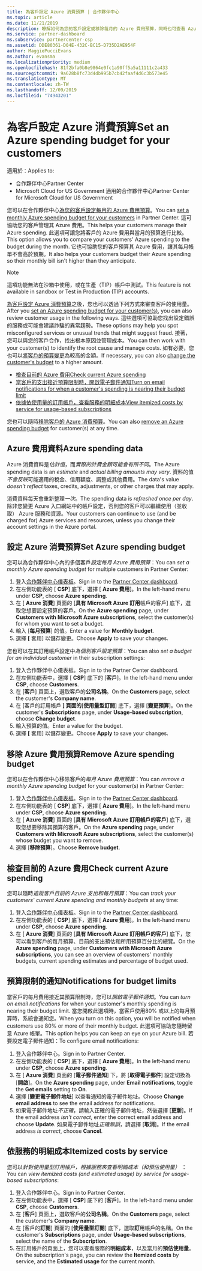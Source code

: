 ```yaml
---
title: 為客戶設定 Azure 消費預算 | 合作夥伴中心
ms.topic: article
ms.date: 11/21/2019
description: 瞭解如何為您的客戶設定或移除每月的 Azure 費用預算，同時也可查看 Azure 費用資料並設定預算相關通知。
ms.service: partner-dashboard
ms.subservice: partnercenter-csp
ms.assetid: DDE80361-D04E-432C-BC15-D735D2AE954F
author: MaggiePucciEvans
ms.author: evansma
ms.localizationpriority: medium
ms.openlocfilehash: 81f2bfa0b8e9864e0fc1a90ff5a5a11111c2a433
ms.sourcegitcommit: 9a628b8fc73d4db995b7cb42faaf4d6c3b573e45
ms.translationtype: MT
ms.contentlocale: zh-TW
ms.lasthandoff: 12/09/2019
ms.locfileid: "74943201"
---
```

# <a name="set-an-azure-spending-budget-for-your-customers"></a><span data-ttu-id="50620-103">為客戶設定 Azure 消費預算</span><span class="sxs-lookup"><span data-stu-id="50620-103">Set an Azure spending budget for your customers</span></span>

<span data-ttu-id="50620-104">適用於：</span><span class="sxs-lookup"><span data-stu-id="50620-104">Applies to:</span></span>

- <span data-ttu-id="50620-105">合作夥伴中心</span><span class="sxs-lookup"><span data-stu-id="50620-105">Partner Center</span></span>
- <span data-ttu-id="50620-106">Microsoft Cloud for US Government 適用的合作夥伴中心</span><span class="sxs-lookup"><span data-stu-id="50620-106">Partner Center for Microsoft Cloud for US Government</span></span>

<span data-ttu-id="50620-107">您可以在合作夥伴中心[為您的客戶設定每月的 Azure 費用預算](#set-azure-spending-budget)。</span><span class="sxs-lookup"><span data-stu-id="50620-107">You can [set a monthly Azure spending budget for your customers](#set-azure-spending-budget) in Partner Center.</span></span> <span data-ttu-id="50620-108">這可協助您的客戶管理其 Azure 費用。</span><span class="sxs-lookup"><span data-stu-id="50620-108">This helps your customers manage their Azure spending.</span></span> <span data-ttu-id="50620-109">此選項可讓您將客戶的 Azure 費用與當月的預算進行比較。</span><span class="sxs-lookup"><span data-stu-id="50620-109">This option allows you to compare your customers' Azure spending to the budget during the month.</span></span> <span data-ttu-id="50620-110">它也可協助您的客戶預算其 Azure 費用，讓其每月帳單不會高於預期。</span><span class="sxs-lookup"><span data-stu-id="50620-110">It also helps your customers budget their Azure spending so their monthly bill isn't higher than they anticipate.</span></span>


> [!NOTE]  
> <span data-ttu-id="50620-111">這項功能無法在沙箱中使用，或在生產（TIP）帳戶中測試。</span><span class="sxs-lookup"><span data-stu-id="50620-111">This feature is not available in sandbox or Test in Production (TIP) accounts.</span></span>

<span data-ttu-id="50620-112">[為客戶設定 Azure 消費預算](#set-azure-spending-budget)之後，您也可以透過下列方式來審查客戶的使用量。</span><span class="sxs-lookup"><span data-stu-id="50620-112">After you [set an Azure spending budget for your customer(s)](#set-azure-spending-budget), you can also review customer usage in the following ways.</span></span> <span data-ttu-id="50620-113">這些選項可協助您找出設定錯誤的服務或可能會建議詐騙的異常趨勢。</span><span class="sxs-lookup"><span data-stu-id="50620-113">These options may help you spot misconfigured services or unusual trends that might suggest fraud.</span></span> <span data-ttu-id="50620-114">接著，您可以與您的客戶合作，找出根本原因並管理成本。</span><span class="sxs-lookup"><span data-stu-id="50620-114">You can then work with your customer(s) to identify the root cause and manage costs.</span></span> <span data-ttu-id="50620-115">如有必要，您也可以[將客戶的預算變更](#set-azure-spending-budget)為較高的金額。</span><span class="sxs-lookup"><span data-stu-id="50620-115">If necessary, you can also [change the customer's budget](#set-azure-spending-budget) to a higher amount.</span></span>

- [<span data-ttu-id="50620-116">檢查目前的 Azure 費用</span><span class="sxs-lookup"><span data-stu-id="50620-116">Check current Azure spending</span></span>](#check-current-azure-spending)
- [<span data-ttu-id="50620-117">當客戶的支出接近預算限制時，開啟電子郵件通知</span><span class="sxs-lookup"><span data-stu-id="50620-117">Turn on email notifications for when a customer's spending is nearing their budget limit</span></span>](#notifications-for-budget-limits)
- [<span data-ttu-id="50620-118">依據依使用量的訂用帳戶，查看服務的明細成本</span><span class="sxs-lookup"><span data-stu-id="50620-118">View itemized costs by service for usage-based subscriptions</span></span>](#itemized-costs-by-service)

<span data-ttu-id="50620-119">您也可以隨時[移除客戶的 Azure 消費預算](#remove-azure-spending-budget)。</span><span class="sxs-lookup"><span data-stu-id="50620-119">You can also [remove an Azure spending budget](#remove-azure-spending-budget) for customer(s) at any time.</span></span>

## <a name="azure-spending-data"></a><span data-ttu-id="50620-120">Azure 費用資料</span><span class="sxs-lookup"><span data-stu-id="50620-120">Azure spending data</span></span>

<span data-ttu-id="50620-121">Azure 消費資料是*估計值*，而*實際的計費金額可能會有所不同*。</span><span class="sxs-lookup"><span data-stu-id="50620-121">The Azure spending data is an *estimate* and *actual billing amounts may vary*.</span></span> <span data-ttu-id="50620-122">資料的值*不會反映*可能適用的稅金、信用額度、調整或其他費用。</span><span class="sxs-lookup"><span data-stu-id="50620-122">The data's value *doesn't reflect* taxes, credits, adjustments, or other charges that may apply.</span></span>

<span data-ttu-id="50620-123">消費資料每天會重新整理*一次*。</span><span class="sxs-lookup"><span data-stu-id="50620-123">The spending data is *refreshed once per day*.</span></span> <span data-ttu-id="50620-124">除非您變更 Azure 入口網站中的帳戶設定，否則您的客戶可以繼續使用（並收取） Azure 服務和資源。</span><span class="sxs-lookup"><span data-stu-id="50620-124">Your customers can continue to use (and be charged for) Azure services and resources, unless you change their account settings in the Azure portal.</span></span>

## <a name="set-azure-spending-budget"></a><span data-ttu-id="50620-125">設定 Azure 消費預算</span><span class="sxs-lookup"><span data-stu-id="50620-125">Set Azure spending budget</span></span>

<span data-ttu-id="50620-126">您可以為合作夥伴中心內的多個客戶*設定每月 Azure 費用預算*：</span><span class="sxs-lookup"><span data-stu-id="50620-126">You can *set a monthly Azure spending budget* for multiple customers in Partner Center:</span></span>

1. <span data-ttu-id="50620-127">登入[合作夥伴中心儀表板](https://partner.microsoft.com/dashboard/)。</span><span class="sxs-lookup"><span data-stu-id="50620-127">Sign in to the [Partner Center dashboard](https://partner.microsoft.com/dashboard/).</span></span>
2. <span data-ttu-id="50620-128">在左側功能表的 [ **CSP**] 底下，選擇 [ **Azure 費用**]。</span><span class="sxs-lookup"><span data-stu-id="50620-128">In the left-hand menu under **CSP**, choose **Azure spending**.</span></span>
3. <span data-ttu-id="50620-129">在 [ **Azure 消費**] 頁面的 [**具有 Microsoft Azure 訂用**帳戶的客戶] 底下，選取您想要設定預算的客戶。</span><span class="sxs-lookup"><span data-stu-id="50620-129">On the **Azure spending** page, under **Customers with Microsoft Azure subscriptions**, select the customer(s) for whom you want to set a budget.</span></span>
4. <span data-ttu-id="50620-130">輸入 [**每月預算**] 的值。</span><span class="sxs-lookup"><span data-stu-id="50620-130">Enter a value for **Monthly budget**.</span></span>
5. <span data-ttu-id="50620-131">選擇 **[** 套用] 以儲存變更。</span><span class="sxs-lookup"><span data-stu-id="50620-131">Choose **Apply** to save your changes.</span></span>

<span data-ttu-id="50620-132">您也可以在其訂用帳戶設定中*為個別客戶設定預算*：</span><span class="sxs-lookup"><span data-stu-id="50620-132">You can also *set a budget for an individual customer* in their subscription settings:</span></span>

1. <span data-ttu-id="50620-133">登入合作夥伴中心儀表板。</span><span class="sxs-lookup"><span data-stu-id="50620-133">Sign in to the Partner Center dashboard.</span></span>
2. <span data-ttu-id="50620-134">在左側功能表中，選擇 [ **CSP**] 底下的 [**客戶**]。</span><span class="sxs-lookup"><span data-stu-id="50620-134">In the left-hand menu under **CSP**, choose **Customers**.</span></span>
3. <span data-ttu-id="50620-135">在 [**客戶**] 頁面上，選取客戶的**公司名稱**。</span><span class="sxs-lookup"><span data-stu-id="50620-135">On the **Customers** page, select the customer's **Company name**.</span></span>
4. <span data-ttu-id="50620-136">在 [客戶的訂用帳戶 **] 頁面的**[**使用量型訂閱**] 底下，選擇 [**變更預算**]。</span><span class="sxs-lookup"><span data-stu-id="50620-136">On the customer's **Subscriptions** page, under **Usage-based subscription**, choose **Change budget**.</span></span>
5. <span data-ttu-id="50620-137">輸入預算的值。</span><span class="sxs-lookup"><span data-stu-id="50620-137">Enter a value for the budget.</span></span>
6. <span data-ttu-id="50620-138">選擇 **[** 套用] 以儲存變更。</span><span class="sxs-lookup"><span data-stu-id="50620-138">Choose **Apply** to save your changes.</span></span>

## <a name="remove-azure-spending-budget"></a><span data-ttu-id="50620-139">移除 Azure 費用預算</span><span class="sxs-lookup"><span data-stu-id="50620-139">Remove Azure spending budget</span></span>

<span data-ttu-id="50620-140">您可以在合作夥伴中心移除客戶的*每月 Azure 費用預算*：</span><span class="sxs-lookup"><span data-stu-id="50620-140">You can *remove a monthly Azure spending budget* for your customer(s) in Partner Center:</span></span>

1. <span data-ttu-id="50620-141">登入[合作夥伴中心儀表板](https://partner.microsoft.com/dashboard/)。</span><span class="sxs-lookup"><span data-stu-id="50620-141">Sign in to the [Partner Center dashboard](https://partner.microsoft.com/dashboard/).</span></span>
2. <span data-ttu-id="50620-142">在左側功能表的 [ **CSP**] 底下，選擇 [ **Azure 費用**]。</span><span class="sxs-lookup"><span data-stu-id="50620-142">In the left-hand menu under **CSP**, choose **Azure spending**.</span></span>
3. <span data-ttu-id="50620-143">在 [ **Azure 消費**] 頁面的 [**具有 Microsoft Azure 訂用帳戶的客戶**] 底下，選取您想要移除其預算的客戶。</span><span class="sxs-lookup"><span data-stu-id="50620-143">On the **Azure spending** page, under **Customers with Microsoft Azure subscriptions**, select the customer(s) whose budget you want to remove.</span></span>
4. <span data-ttu-id="50620-144">選擇 [**移除預算**]。</span><span class="sxs-lookup"><span data-stu-id="50620-144">Choose **Remove budget**.</span></span>

## <a name="check-current-azure-spending"></a><span data-ttu-id="50620-145">檢查目前的 Azure 費用</span><span class="sxs-lookup"><span data-stu-id="50620-145">Check current Azure spending</span></span>

<span data-ttu-id="50620-146">您可以隨時*追蹤客戶目前的 Azure 支出和每月預算*：</span><span class="sxs-lookup"><span data-stu-id="50620-146">You can *track your customers' current Azure spending and monthly budgets* at any time:</span></span>

1. <span data-ttu-id="50620-147">登入[合作夥伴中心儀表板](https://partner.microsoft.com/dashboard/)。</span><span class="sxs-lookup"><span data-stu-id="50620-147">Sign in to the [Partner Center dashboard](https://partner.microsoft.com/dashboard/).</span></span>
2. <span data-ttu-id="50620-148">在左側功能表的 [ **CSP**] 底下，選擇 [ **Azure 費用**]。</span><span class="sxs-lookup"><span data-stu-id="50620-148">In the left-hand menu under **CSP**, choose **Azure spending**.</span></span>
3. <span data-ttu-id="50620-149">在 [ **Azure 消費**] 頁面的 [**具有 Microsoft Azure 訂用帳戶的客戶**] 底下，您可以看到客戶的每月預算、目前的支出預估和所用預算百分比的總覽。</span><span class="sxs-lookup"><span data-stu-id="50620-149">On the **Azure spending** page, under **Customers with Microsoft Azure subscriptions**, you can see an overview of customers' monthly budgets, current spending estimates and percentage of budget used.</span></span>

## <a name="notifications-for-budget-limits"></a><span data-ttu-id="50620-150">預算限制的通知</span><span class="sxs-lookup"><span data-stu-id="50620-150">Notifications for budget limits</span></span>

<span data-ttu-id="50620-151">當客戶的每月費用接近其預算限制時，您可以*開啟電子郵件通知*。</span><span class="sxs-lookup"><span data-stu-id="50620-151">You can *turn on email notifications* for when your customer's monthly spending is nearing their budget limit.</span></span> <span data-ttu-id="50620-152">當您開啟此選項時，當客戶使用80% 或以上的每月預算時，系統會通知您。</span><span class="sxs-lookup"><span data-stu-id="50620-152">When you turn on this option, you will be notified when customers use 80% or more of their monthly budget.</span></span> <span data-ttu-id="50620-153">此選項可協助您隨時留意 Azure 帳單。</span><span class="sxs-lookup"><span data-stu-id="50620-153">This option helps you can keep an eye on your Azure bill.</span></span> <span data-ttu-id="50620-154">若要設定電子郵件通知：</span><span class="sxs-lookup"><span data-stu-id="50620-154">To configure email notifications:</span></span>

1. <span data-ttu-id="50620-155">登入合作夥伴中心。</span><span class="sxs-lookup"><span data-stu-id="50620-155">Sign in to Partner Center.</span></span>
2. <span data-ttu-id="50620-156">在左側功能表的 [ **CSP**] 底下，選擇 [ **Azure 費用**]。</span><span class="sxs-lookup"><span data-stu-id="50620-156">In the left-hand menu under **CSP**, choose **Azure spending**.</span></span>
3. <span data-ttu-id="50620-157">在 [ **Azure 消費**] 頁面的 [**電子郵件通知**] 下，將 [**取得電子郵件**] 設定切換為 [**開啟**]。</span><span class="sxs-lookup"><span data-stu-id="50620-157">On the **Azure spending** page, under **Email notifications**, toggle the **Get emails** setting to **On**.</span></span>
4. <span data-ttu-id="50620-158">選擇 [**變更電子郵件地址**] 以查看通知的電子郵件地址。</span><span class="sxs-lookup"><span data-stu-id="50620-158">Choose **Change email address** to see the email address for notifications.</span></span>
5. <span data-ttu-id="50620-159">如果電子郵件地址*不正確*，請輸入正確的電子郵件地址，然後選擇 [**更新**]。</span><span class="sxs-lookup"><span data-stu-id="50620-159">If the email address *isn't correct*, enter the correct email address and choose **Update**.</span></span> <span data-ttu-id="50620-160">如果電子郵件地址*正確無誤*，請選擇 [**取消**]。</span><span class="sxs-lookup"><span data-stu-id="50620-160">If the email address *is correct*, choose **Cancel**.</span></span>

## <a name="itemized-costs-by-service"></a><span data-ttu-id="50620-161">依服務的明細成本</span><span class="sxs-lookup"><span data-stu-id="50620-161">Itemized costs by service</span></span>

<span data-ttu-id="50620-162">您可以*針對使用量型訂用帳戶，根據服務來查看明細成本（和預估使用量）* ：</span><span class="sxs-lookup"><span data-stu-id="50620-162">You can *view itemized costs (and estimated usage) by service for usage-based subscriptions*:</span></span>

1. <span data-ttu-id="50620-163">登入合作夥伴中心。</span><span class="sxs-lookup"><span data-stu-id="50620-163">Sign in to Partner Center.</span></span>
2. <span data-ttu-id="50620-164">在左側功能表中，選擇 [ **CSP**] 底下的 [**客戶**]。</span><span class="sxs-lookup"><span data-stu-id="50620-164">In the left-hand menu under **CSP**, choose **Customers**.</span></span>
3. <span data-ttu-id="50620-165">在 [**客戶**] 頁面上，選取客戶的**公司名稱**。</span><span class="sxs-lookup"><span data-stu-id="50620-165">On the **Customers** page, select the customer's **Company name**.</span></span>
4. <span data-ttu-id="50620-166">在 [客戶的**訂閱**] 頁面的 [**使用量型訂閱**] 底下，選取**訂**用帳戶的名稱。</span><span class="sxs-lookup"><span data-stu-id="50620-166">On the customer's **Subscriptions** page, under **Usage-based subscriptions**, select the name of the **Subscription**.</span></span>
5. <span data-ttu-id="50620-167">在訂用帳戶的頁面上，您可以查看服務的**明細成本**，以及當月的**預估使用量**。</span><span class="sxs-lookup"><span data-stu-id="50620-167">On the subscription's page, you can review the **Itemized costs** by service, and the **Estimated usage** for the current month.</span></span>
